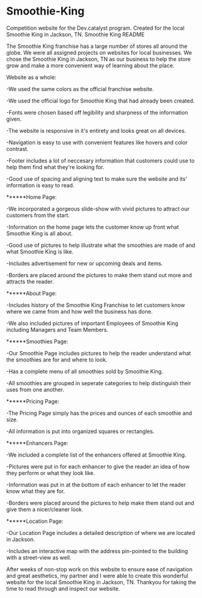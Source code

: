 # Smoothie-King
Competition website for the Dev.catalyst program. Created for the local Smoothie King in Jackson, TN.
Smoothie King README
 
The Smoothie King franchise has a large number of stores all around the globe. We were all assigned projects on websites for local businesses. We chose
the Smoothie King in Jackson, TN as our business to help the store grow and make a more convenient way of learning about the place. 

Website as a whole:

-We used the same colors as the official franchise website.

-We used the official logo for Smoothie King that had already been created.

-Fonts were chosen based off legibility and sharpness of the information given.

-The website is responsive in it's entirety and looks great on all devices.

-Navigation is easy to use with convenient features like hovers and color contrast. 

-Footer includes a lot of neccesary information that customers could use to help them find what they're looking for. 

-Good use of spacing and aligning text to make sure the website and its' information is easy to read.

******Home Page:

-We incorporated a gorgeous slide-show with vivid pictures to attract our customers from the start. 

-Information on the home page lets the customer know up front what Smoothie King is all about. 

-Good use of pictures to help illustrate what the smoothies are made of and what Smoothie King is like. 

-Includes advertisement for new or upcoming deals and items. 

-Borders are placed around the pictures to make them stand out more and attracts the reader.

******About Page:

-Includes history of the Smoothie King Franchise to let customers know where we came from and how well the business has done.

-We also included pictures of important Employees of Smoothie King including Managers and Team Members. 

******Smoothies Page:

-Our Smoothie Page includes pictures to help the reader understand what the smoothies are for and where to look.

-Has a complete menu of all smoothies sold by Smoothie King.

-All smoothies are grouped in seperate categories to help distinguish their uses from one another.

******Pricing Page:

-The Pricing Page simply has the prices and ounces of each smoothie and size.

-All information is put into organized squares or rectangles. 

******Enhancers Page:

-We included a complete list of the enhancers offered at Smoothie King. 

-Pictures were put in for each enhancer to give the reader an idea of how they perform or what they look like.

-Information was put in at the bottom of each enhancer to let the reader know what they are for. 

-Borders were placed around the pictures to help make them stand out and give them a nicer/cleaner look.

******Location Page:

-Our Location Page includes a detailed description of where we are located in Jackson.

-Includes an interactive map with the address pin-pointed to the building with a street-view as well.


After weeks of non-stop work on this website to ensure ease of navigation and great aesthetics, my partner and I were able to create this wonderful
website for the local Smoothie King in Jackson, TN. Thankyou for taking the time to read through and inspect our website. 

